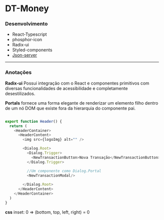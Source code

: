 # DT-Money

### Desenvolvimento
*   React-Typescript
*   phosphor-icon
*   Radix-ui
*   Styled-components
*   [Json-server](https://github.com/typicode/json-server)
--------------

### Anotações

**Radix-ui** Possui integração com o React e componentes primitivos com diversas funcionalidades de acessibilidade e completamente desestilizados.

**Portals** fornece uma forma elegante de renderizar um elemento filho dentro de um nó DOM que existe fora da hierarquia do componente pai.

````javascript

export function Header() {
  return (
    <HeaderContainer>
      <HeaderContent>
        <img src={logoImg} alt="" />

        <Dialog.Root>
          <Dialog.Trigger>
            <NewTransactionButton>Nova Transação</NewTransactionButton>
          </Dialog.Trigger>

          //Um componente como Dialog.Portal
          <NewTransactionModal/>
        
        </Dialog.Root>
      </HeaderContent>
    </HeaderContainer>
  )
}

````

**css**
inset: 0 => (bottom, top, left, right) = 0
